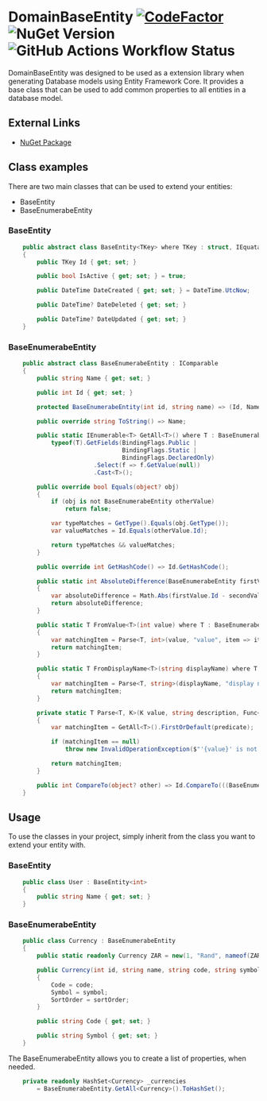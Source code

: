 # DomainBaseEntity [![CodeFactor](https://www.codefactor.io/repository/github/matindewet/domainbaseentity/badge)](https://www.codefactor.io/repository/github/matindewet/domainbaseentity) ![NuGet Version](https://img.shields.io/nuget/v/MatinDeWet.DomainBaseEntity) ![GitHub Actions Workflow Status](https://img.shields.io/github/actions/workflow/status/MatinDeWet/DomainBaseEntity/dotnet.yml)


DomainBaseEntity was designed to be used as a extension library when generating Database models using Entity Framework Core. It provides a base class that can be used to add common properties to all entities in a database model.

## External Links
- [NuGet Package](https://www.nuget.org/packages/MatinDeWet.DomainBaseEntity/)

## Class examples

There are two main classes that can be used to extend your entities:
- BaseEntity
- BaseEnumerabeEntity

### BaseEntity
```C#
    public abstract class BaseEntity<TKey> where TKey : struct, IEquatable<TKey>
    {
        public TKey Id { get; set; }

        public bool IsActive { get; set; } = true;

        public DateTime DateCreated { get; set; } = DateTime.UtcNow;

        public DateTime? DateDeleted { get; set; }

        public DateTime? DateUpdated { get; set; }
    }
```

### BaseEnumerabeEntity
```C#
    public abstract class BaseEnumerabeEntity : IComparable
    {
        public string Name { get; set; }

        public int Id { get; set; }

        protected BaseEnumerabeEntity(int id, string name) => (Id, Name) = (id, name);

        public override string ToString() => Name;

        public static IEnumerable<T> GetAll<T>() where T : BaseEnumerabeEntity =>
            typeof(T).GetFields(BindingFlags.Public |
                                BindingFlags.Static |
                                BindingFlags.DeclaredOnly)
                        .Select(f => f.GetValue(null))
                        .Cast<T>();

        public override bool Equals(object? obj)
        {
            if (obj is not BaseEnumerabeEntity otherValue)
                return false;

            var typeMatches = GetType().Equals(obj.GetType());
            var valueMatches = Id.Equals(otherValue.Id);

            return typeMatches && valueMatches;
        }

        public override int GetHashCode() => Id.GetHashCode();

        public static int AbsoluteDifference(BaseEnumerabeEntity firstValue, BaseEnumerabeEntity secondValue)
        {
            var absoluteDifference = Math.Abs(firstValue.Id - secondValue.Id);
            return absoluteDifference;
        }

        public static T FromValue<T>(int value) where T : BaseEnumerabeEntity
        {
            var matchingItem = Parse<T, int>(value, "value", item => item.Id == value);
            return matchingItem;
        }

        public static T FromDisplayName<T>(string displayName) where T : BaseEnumerabeEntity
        {
            var matchingItem = Parse<T, string>(displayName, "display name", item => item.Name == displayName);
            return matchingItem;
        }

        private static T Parse<T, K>(K value, string description, Func<T, bool> predicate) where T : BaseEnumerabeEntity
        {
            var matchingItem = GetAll<T>().FirstOrDefault(predicate);

            if (matchingItem == null)
                throw new InvalidOperationException($"'{value}' is not a valid {description} in {typeof(T)}");

            return matchingItem;
        }

        public int CompareTo(object? other) => Id.CompareTo(((BaseEnumerabeEntity)other!).Id);
    }
```

## Usage
To use the classes in your project, simply inherit from the class you want to
extend your entity with.

### BaseEntity
```C#
	public class User : BaseEntity<int>
	{
		public string Name { get; set; }
	}
```

### BaseEnumerabeEntity
```C#
    public class Currency : BaseEnumerabeEntity
    {
        public static readonly Currency ZAR = new(1, "Rand", nameof(ZAR), "R");

        public Currency(int id, string name, string code, string symbol = "") : base(id, name)
        {
            Code = code;
            Symbol = symbol;
            SortOrder = sortOrder;
        }

        public string Code { get; set; }

        public string Symbol { get; set; }
    }
```

The BaseEnumerabeEntity allows you to create a list of properties, when needed.
```C#
    private readonly HashSet<Currency> _currencies
        = BaseEnumerabeEntity.GetAll<Currency>().ToHashSet();
```

